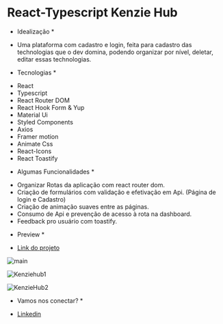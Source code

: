 # React-Typescript Kenzie Hub

* Idealização *
- Uma plataforma com cadastro e login, feita para cadastro das technologias que o dev domina, podendo organizar por nível, deletar, editar essas technologias.

* Tecnologias *
- React
- Typescript
- React Router DOM
- React Hook Form & Yup
- Material Ui
- Styled Components
- Axios 
- Framer motion
- Animate Css
- React-Icons
- React Toastify
 
* Algumas Funcionalidades *
- Organizar Rotas da aplicação com react router dom.
- Criação de formulários com validação e efetivação em Api. (Página de login e Cadastro)
- Criação de animação suaves entre as páginas.
- Consumo de Api e prevenção de acesso à rota na dashboard.
- Feedback pro usuário com toastify.

* Preview *

- <a href="https://react-entrega-kenzie-hub-gabriel-malafaia.vercel.app/">Link do projeto</a>

![main](https://user-images.githubusercontent.com/106371099/197154874-b4d20dc2-9074-4932-8854-ba57c4837b1c.png)

![Kenziehub1](https://user-images.githubusercontent.com/106371099/197155508-6b469350-80d9-4087-90af-5d968639453b.png)

![KenzieHub2](https://user-images.githubusercontent.com/106371099/197155520-5b94fb9c-dd17-4235-a1dd-96018e2d1653.png)

* Vamos nos conectar? *
- [Linkedin](https://www.linkedin.com/in/gabrielmalafaia/)

